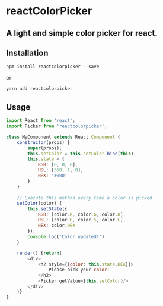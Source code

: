 # reactColorPicker
## A light and simple color picker for react.

## Installation
`npm install reactcolorpicker --save`

or

`yarn add reactcolorpicker`

## Usage
```js
import React from 'react';
import Picker from 'reactcolorpicker';

class MyComponent extends React.Component {
    constructor(props) {
        super(props);
        this.setColor = this.setColor.bind(this);
        this.state = {
            RGB: [0, 0, 0],
            HSL: [360, 1, 0],
            HEX: '#000'
        }
    }
    
    // Execute this method every time a color is picked
    setColor(color) {
        this.setState({
            RGB: [color.R, color.G, color.B],
            HSL: [color.H, color.S, color.L],
            HEX: color.HEX
        });
        console.log('Color updated!')
    }
    
    render() {return(
        <div>
            <h2 style={{color: this.state.HEX}}>
                Please pick your color:
            </h2>
            <Picker getValue={this.setColor}/>
        </div>
    )}
}
```
